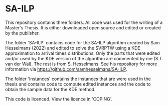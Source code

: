 # SA-ILP

This repository contains three folders. All code was used for the writing of a Master's Thesis. It is either downloaded open source and edited or created by the publisher.

The folder 'SA-ILP' contains code for the SA-ILP algorithm created by Sam Hesselmans (2022) and edited to solve the SVRPTW using a KDE approximation to arrival times distributions. Only the parts that were edited and/or used by the KDE version of the algorithm are commented by me (S.T. van der Wal). The rest is from S. Hesselmans. See his repository for more information via https://github.com/samhesselmans/SA-ILP.

The folder 'Instances' contains the instances that are were used in the thesis and contains code to compute edited instances and the code to obtain the sample data for the KDE method.

This code is licenced. View the licence in 'COPING'.
